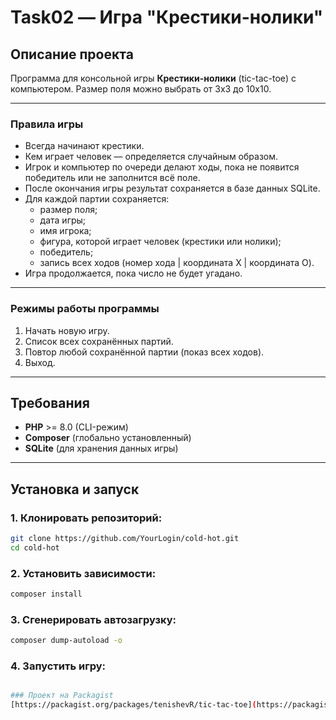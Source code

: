 # Task02 — Игра "Крестики-нолики"

## Описание проекта
Программа для консольной игры **Крестики-нолики** (tic-tac-toe) с компьютером. Размер поля можно выбрать от 3x3 до 10x10.

---

### Правила игры
- Всегда начинают крестики.  
- Кем играет человек — определяется случайным образом. 
- Игрок и компьютер по очереди делают ходы, пока не появится победитель или не заполнится всё поле.
- После окончания игры результат сохраняется в базе данных SQLite.  
- Для каждой партии сохраняется:
  - размер поля;
  - дата игры;
  - имя игрока;
  - фигура, которой играет человек (крестики или нолики);
  - победитель;
  - запись всех ходов (номер хода | координата X | координата O). 
- Игра продолжается, пока число не будет угадано.  

---

### Режимы работы программы
1. Начать новую игру.  
2. Список всех сохранённых партий. 
3. Повтор любой сохранённой партии (показ всех ходов). 
4. Выход.  

---

## Требования
- **PHP** >= 8.0 (CLI-режим)  
- **Composer** (глобально установленный)  
- **SQLite** (для хранения данных игры)  

---

## Установка и запуск

### 1. Клонировать репозиторий:
```bash
git clone https://github.com/YourLogin/cold-hot.git
cd cold-hot
```

### 2. Установить зависимости:
```bash
composer install
```

### 3. Сгенерировать автозагрузку:
```bash
composer dump-autoload -o
```

### 4. Запустить игру:
```bash

### Проект на Packagist
[https://packagist.org/packages/tenishevR/tic-tac-toe](https://packagist.org/packages/tenis/tic-tac-toe)
```
